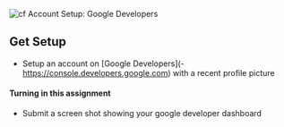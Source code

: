 ![cf](http://i.imgur.com/7v5ASc8.png) Account Setup: Google Developers

## Get Setup
- Setup an account on [Google Developers](- https://console.developers.google.com) with a recent profile picture

#### Turning in this assignment
- Submit a screen shot showing your google developer dashboard

